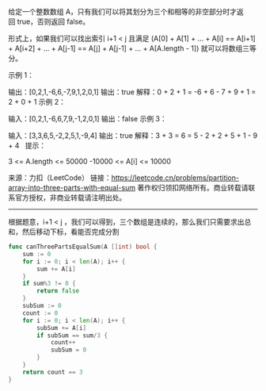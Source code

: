 给定一个整数数组 A，只有我们可以将其划分为三个和相等的非空部分时才返回 true，否则返回 false。

形式上，如果我们可以找出索引 i+1 < j 且满足 (A[0] + A[1] + ... + A[i] == A[i+1] + A[i+2] + ... + A[j-1] == A[j] + A[j-1] + ... + A[A.length - 1]) 就可以将数组三等分。

示例 1：

输出：[0,2,1,-6,6,-7,9,1,2,0,1]
输出：true
解释：0 + 2 + 1 = -6 + 6 - 7 + 9 + 1 = 2 + 0 + 1
示例 2：

输入：[0,2,1,-6,6,7,9,-1,2,0,1]
输出：false
示例 3：

输入：[3,3,6,5,-2,2,5,1,-9,4]
输出：true
解释：3 + 3 = 6 = 5 - 2 + 2 + 5 + 1 - 9 + 4
 
提示：

3 <= A.length <= 50000
-10000 <= A[i] <= 10000

来源：力扣（LeetCode）
链接：https://leetcode.cn/problems/partition-array-into-three-parts-with-equal-sum
著作权归领扣网络所有。商业转载请联系官方授权，非商业转载请注明出处。

---

根据题意，i+1 < j ，我们可以得到，三个数组是连续的，那么我们只需要求出总和，然后移动下标，看能否完成分割

```go
func canThreePartsEqualSum(A []int) bool {
	sum := 0
	for i := 0; i < len(A); i++ {
		sum += A[i]
	}
	if sum%3 != 0 {
		return false
	}
	subSum := 0
	count := 0
	for i := 0; i < len(A); i++ {
		subSum += A[i]
		if subSum == sum/3 {
			count++
			subSum = 0
		}
	}
	return count == 3
}
```
